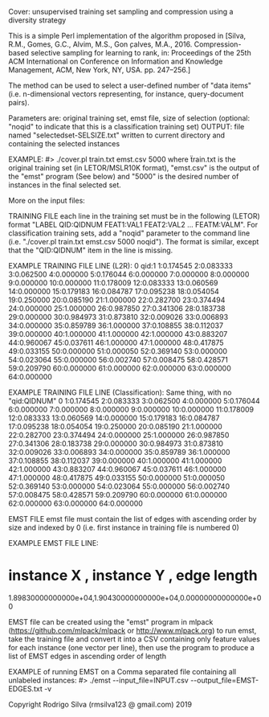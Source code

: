 Cover: unsupervised training set sampling and compression using a diversity strategy
 
This is a simple Perl implementation of the algorithm proposed in [Silva, R.M., Gomes,  G.C.,  Alvim,  M.S.,  Gon ̧calves,  M.A.,  2016.  Compression-based  selective  sampling  for  learning  to rank, in:  Proceedings of the 25th ACM International on Conference on Information and Knowledge Management, ACM, New York, NY, USA. pp. 247–256.]

The method can be used to select a user-defined number of "data items" (i.e. n-dimensional vectors representing, for instance, query-document pairs).

Parameters are: original training set, emst file, size of selection (optional: "noqid" to indicate that this is a classification training set)
OUTPUT: file named "selectedset-SELSIZE.txt" written to current directory and containing the selected instances
 
EXAMPLE:
#> ./cover.pl train.txt emst.csv 5000 
where ẗrain.txt is the original training set (in LETOR/MSLR10K format), "emst.csv" is the output of the "emst" program (See below) and "5000" is the desired number of instances in the final selected set.

 
More on the input files:
 
TRAINING FILE
each line in the training set must be in the following (LETOR) format "LABEL QID:QIDNUM FEAT1:VAL1 FEAT2:VAL2 ... FEATM:VALM". For classification training sets, add a "noqid" parameter to the command line (i.e. "./cover.pl train.txt emst.csv 5000 noqid"). The format is similar, except that the "QID:QIDNUM" item in the line is missing.

EXAMPLE TRAINING FILE LINE (L2R):
0 qid:1 1:0.174545 2:0.083333 3:0.062500 4:0.000000 5:0.176044 6:0.000000 7:0.000000 8:0.000000 9:0.000000 10:0.000000 11:0.178009 12:0.083333 13:0.060569 14:0.000000 15:0.179183 16:0.084787 17:0.095238 18:0.054054 19:0.250000 20:0.085190 21:1.000000 22:0.282700 23:0.374494 24:0.000000 25:1.000000 26:0.987850 27:0.341306 28:0.183738 29:0.000000 30:0.984973 31:0.873810 32:0.009026 33:0.006893 34:0.000000 35:0.859789 36:1.000000 37:0.108855 38:0.112037 39:0.000000 40:1.000000 41:1.000000 42:1.000000 43:0.883207 44:0.960067 45:0.037611 46:1.000000 47:1.000000 48:0.417875 49:0.033155 50:0.000000 51:0.000050 52:0.369140 53:0.000000 54:0.023064 55:0.000000 56:0.002740 57:0.008475 58:0.428571 59:0.209790 60:0.000000 61:0.000000 62:0.000000 63:0.000000 64:0.000000

EXAMPLE TRAINING FILE LINE (Classification): Same thing, with no "qid:QIDNUM"
0 1:0.174545 2:0.083333 3:0.062500 4:0.000000 5:0.176044 6:0.000000 7:0.000000 8:0.000000 9:0.000000 10:0.000000 11:0.178009 12:0.083333 13:0.060569 14:0.000000 15:0.179183 16:0.084787 17:0.095238 18:0.054054 19:0.250000 20:0.085190 21:1.000000 22:0.282700 23:0.374494 24:0.000000 25:1.000000 26:0.987850 27:0.341306 28:0.183738 29:0.000000 30:0.984973 31:0.873810 32:0.009026 33:0.006893 34:0.000000 35:0.859789 36:1.000000 37:0.108855 38:0.112037 39:0.000000 40:1.000000 41:1.000000 42:1.000000 43:0.883207 44:0.960067 45:0.037611 46:1.000000 47:1.000000 48:0.417875 49:0.033155 50:0.000000 51:0.000050 52:0.369140 53:0.000000 54:0.023064 55:0.000000 56:0.002740 57:0.008475 58:0.428571 59:0.209790 60:0.000000 61:0.000000 62:0.000000 63:0.000000 64:0.000000

EMST FILE
emst file must contain the list of edges with ascending order by size and indexed by 0 (i.e. first instance in training file is numbered 0)

EXAMPLE EMST FILE LINE:
# instance X	     , instance Y	  , edge length
1.89830000000000e+04,1.90430000000000e+04,0.00000000000000e+00

EMST file can be created using the "emst" program in mlpack (https://github.com/mlpack/mlpack or http://www.mlpack.org)
to run emst, take the training file and convert it into a CSV containing only feature values for each instance (one vector per line), then use the program to produce a list of EMST edges  in ascending order of length

EXAMPLE of running EMST on a Comma separated file containing all unlabeled instances:
#> ./emst --input_file=INPUT.csv --output_file=EMST-EDGES.txt -v

Copyright Rodrigo Silva (rmsilva123 @ gmail.com) 2019
